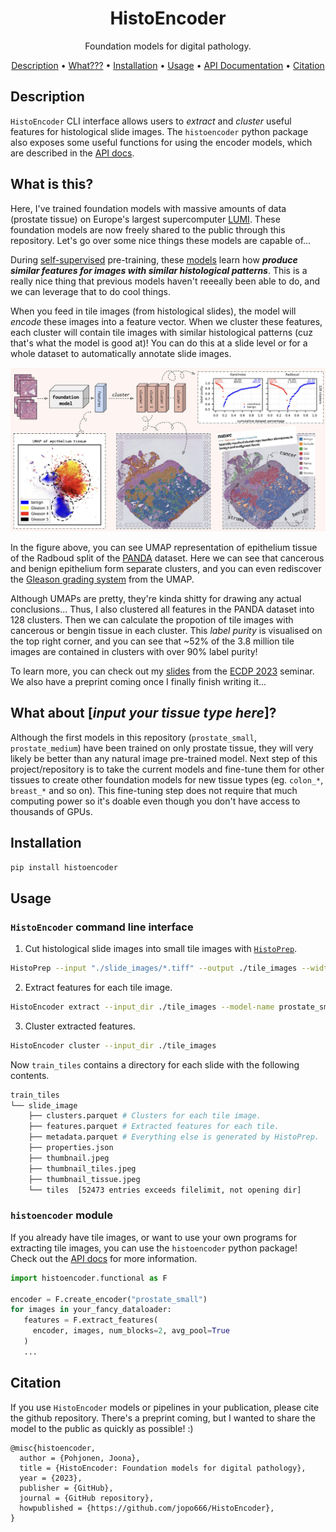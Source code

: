 <div align="center">

# HistoEncoder
Foundation models for digital pathology.


<p align="center">
  <a href="#description">Description</a> •
  <a href="#what-is-this">What???</a> •
  <a href="#installation">Installation</a> •
  <a href="#usage">Usage</a> •
  <a href="https://jopo666.github.io/HistoEncoder/">API Documentation</a> •
  <a href="#citation">Citation</a>
</p>

</div>

## Description

`HistoEncoder` CLI interface allows users to *_extract_* and *_cluster_* useful features for
histological slide images. The `histoencoder`
python package also exposes some useful functions for using the encoder models, which
are described in the [API docs](https://jopo666.github.io/HistoEncoder/).

## What is this?


Here, I've trained foundation models with massive amounts of data (prostate tissue) on
Europe's largest supercomputer
[LUMI](https://www.lumi-supercomputer.eu/first-finnish-lumi-projects-chosen-advancing-cancer-research-developing-digital-twins-of-the-earth-and-more/).
These foundation models are now freely shared to the public through this repository.
Let's go over some nice things these models are capable of...

During [self-supervised](https://github.com/facebookresearch/dino) pre-training, these
[models](https://github.com/facebookresearch/xcit) learn how **_produce similar features
for images with similar histological patterns_**. This is a really nice thing that
previous models haven't reeeally been able to do, and we can leverage that to do cool things.

When you feed in tile images (from histological slides), the model will _encode_ these
images into a feature vector. When we cluster these features, each cluster will contain
tile images with similar histological patterns (cuz that's what the model is good at)!
You can do this at a slide level or for a whole dataset to automatically annotate slide
images.

![automatically annotate datasets](docs/static/summary.jpeg)

In the figure above, you can see UMAP representation of epithelium tissue of the
Radboud split of the [PANDA](https://www.kaggle.com/c/prostate-cancer-grade-assessment)
dataset. Here we can see that cancerous and benign epithelium form separate clusters,
and you can even rediscover the [Gleason grading
system](https://en.wikipedia.org/wiki/Gleason_grading_system) from the UMAP. 

Although UMAPs are pretty, they're kinda shitty for drawing any actual conclusions...
Thus, I also clustered all features in the PANDA dataset into 128 clusters. Then we can
calculate the propotion of tile images with cancerous or bengin tissue in each cluster.
This _label purity_ is visualised on the top right corner, and you can see that ~52% of
the 3.8 million tile images are contained in clusters with over 90% label purity!

To learn more, you can check out my [slides](docs/static/ECDP_2023.pdf) from the
[ECDP 2023](https://www.ecdp2023.org) seminar. We also have a preprint coming once I
finally finish writing it...

## What about [_input your tissue type here_]?

Although the first models in this repository (`prostate_small`, `prostate_medium`) have
been trained on only prostate tissue, they will very likely be better than any natural
image pre-trained model. Next step of this project/repository is to take the current
models and fine-tune them for other tissues to create other foundation models for new
tissue types (eg. `colon_*`, `breast_*` and so on). This fine-tuning step does not
require that much computing power so it's doable even though you don't have access to
thousands of GPUs.

## Installation

```bash
pip install histoencoder
```

## Usage

### `HistoEncoder` command line interface

1. Cut histological slide images into small tile images with
   [`HistoPrep`](https://github.com/jopo666/HistoPrep).

```bash
HistoPrep --input "./slide_images/*.tiff" --output ./tile_images --width 512 --overlap 0.5 --max-background 0.5
```

2. Extract features for each tile image.

```bash
HistoEncoder extract --input_dir ./tile_images --model-name prostate_small
```

3. Cluster extracted features.

```bash
HistoEncoder cluster --input_dir ./tile_images
```

Now `train_tiles` contains a directory for each slide with the following contents.

```bash
train_tiles
└── slide_image
    ├── clusters.parquet # Clusters for each tile image.
    ├── features.parquet # Extracted features for each tile.
    ├── metadata.parquet # Everything else is generated by HistoPrep.
    ├── properties.json
    ├── thumbnail.jpeg
    ├── thumbnail_tiles.jpeg
    ├── thumbnail_tissue.jpeg
    └── tiles  [52473 entries exceeds filelimit, not opening dir]
```

### `histoencoder` module

If you already have tile images, or want to use your own programs for extracting tile
images, you can use the `histoencoder` python package! Check out the [API
docs](https://jopo666.github.io/HistoEncoder/) for more information.

```python
import histoencoder.functional as F

encoder = F.create_encoder("prostate_small")
for images in your_fancy_dataloader:
   features = F.extract_features(
     encoder, images, num_blocks=2, avg_pool=True
   )
   ...
```

## Citation

If you use `HistoEncoder` models or pipelines in your publication, please cite the
github repository. There's a preprint coming, but I wanted to share the model to the
public as quickly as possible! :)

```
@misc{histoencoder,
  author = {Pohjonen, Joona},
  title = {HistoEncoder: Foundation models for digital pathology},
  year = {2023},
  publisher = {GitHub},
  journal = {GitHub repository},
  howpublished = {https://github.com/jopo666/HistoEncoder},
}
```
